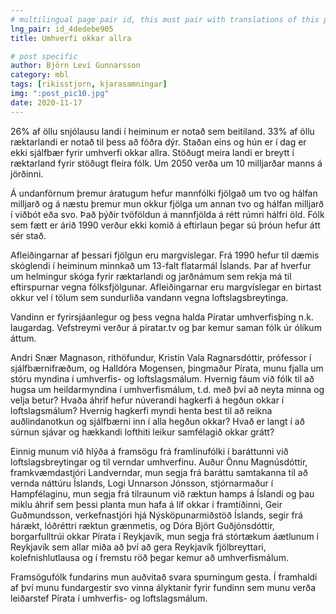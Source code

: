 ```yaml
---
# multilingual page pair id, this must pair with translations of this page. (This name must be unique)
lng_pair: id_4dedebe905
title: Umhverfi okkar allra

# post specific
author: Björn Leví Gunnarsson
category: mbl
tags: [rikisstjorn, kjarasamningar]
img: ":post_pic10.jpg"
date: 2020-11-17
---
```


26% af öllu snjólausu landi í heiminum er notað sem beitiland. 33% af öllu ræktarlandi er notað til þess að fóðra dýr. Staðan eins og hún er í dag er ekki sjálfbær fyrir umhverfi okkar allra. Stöðugt meira landi er breytt í ræktarland fyrir stöðugt fleira fólk. Um 2050 verða um 10 milljarðar manns á jörðinni. 

Á undanförnum þremur áratugum hefur mannfólki fjölgað um tvo og hálfan milljarð og á næstu þremur mun okkur fjölga um annan tvo og hálfan milljarð í viðbót eða svo. Það þýðir tvöföldun á mannfjölda á rétt rúmri hálfri öld. Fólk sem fætt er árið 1990 verður ekki komið á eftirlaun þegar sú þróun hefur átt sér stað. 

Afleiðingarnar af þessari fjölgun eru margvíslegar. Frá 1990 hefur til dæmis skóglendi í heiminum minnkað um 13-falt flatarmál Íslands. Þar af hverfur um helmingur skóga fyrir ræktarlandi og jarðnámum sem rekja má til eftirspurnar vegna fólksfjölgunar. Afleiðingarnar eru margvíslegar en birtast okkur vel í tölum sem sundurliða vandann vegna loftslagsbreytinga.

Vandinn er fyrirsjáanlegur og þess vegna halda Píratar umhverfisþing n.k. laugardag. Vefstreymi verður á piratar.tv og þar kemur saman fólk úr ólíkum áttum.
 
Andri Snær Magnason, rithöfundur, Kristín Vala Ragnarsdóttir, prófessor í sjálfbærnifræðum, og Halldóra Mogensen, þingmaður Pírata, munu fjalla um stóru myndina í umhverfis- og loftslagsmálum. Hvernig fáum við fólk til að hugsa um heildarmyndina í umhverfismálum, t.d. með því að neyta minna og velja betur? Hvaða áhrif hefur núverandi hagkerfi á hegðun okkar í loftslagsmálum? Hvernig hagkerfi myndi henta best til að reikna auðlindanotkun og sjálfbærni inn í alla hegðun okkar? Hvað er langt í að súrnun sjávar og hækkandi lofthiti leikur samfélagið okkar grátt?
 
Einnig munum við hlýða á framsögu frá framlínufólki í baráttunni við loftslagsbreytingar og til verndar umhverfinu. Auður Önnu Magnúsdóttir, framkvæmdastjóri Landverndar, mun segja frá baráttu samtakanna til að vernda náttúru Íslands, Logi Unnarson Jónsson, stjórnarmaður í Hampfélaginu, mun segja frá tilraunum við ræktun hamps á Íslandi og þau miklu áhrif sem þessi planta mun hafa á líf okkar í framtíðinni, Geir Guðmundsson, verkefnastjóri hjá Nýsköpunarmiðstöð Íslands, segir frá hárækt, lóðréttri ræktun grænmetis, og Dóra Björt Guðjónsdóttir, borgarfulltrúi okkar Pírata í Reykjavík, mun segja frá stórtækum áætlunum í Reykjavík sem allar miða að því að gera Reykjavík fjölbreyttari, kolefnishlutlausa og í fremstu röð þegar kemur að umhverfismálum.
 
Framsögufólk fundarins mun auðvitað svara spurningum gesta. Í framhaldi af því munu fundargestir svo vinna ályktanir fyrir fundinn sem munu verða leiðarstef Pírata í umhverfis- og loftslagsmálum.
